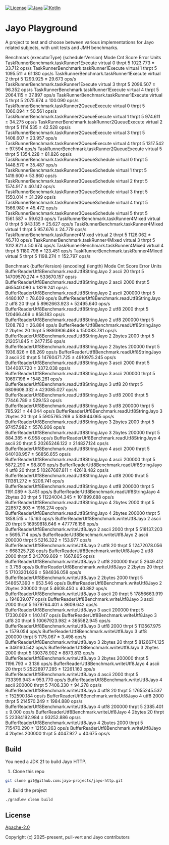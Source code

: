 [![License](https://img.shields.io/badge/license-Apache%20License%202.0-blue.svg?logo=apache&style=flat-square)](https://www.apache.org/licenses/LICENSE-2.0)
[![Java](https://img.shields.io/badge/Java-21-ED8B00?logo=openjdk&logoColor=white&style=flat-square)](https://www.java.com/en/download/help/whatis_java.html)
[![Kotlin](https://img.shields.io/badge/kotlin-2.1.0-blue.svg?logo=kotlin&style=flat-square)](http://kotlinlang.org)

# Jayo Playground

A project to test and choose between various implementations for Jayo related subjects, with unit tests and JMH
benchmarks.

Benchmark                                     (executorType)  (schedulerVersion)   Mode  Cnt     Score     Error  Units
TaskRunnerBenchmark.taskRunner1Execute               virtual                   0  thrpt    5  1023.773 ±  33.712  ops/s
TaskRunnerBenchmark.taskRunner1Execute               virtual                   1  thrpt    5  1095.511 ±  61.180  ops/s
TaskRunnerBenchmark.taskRunner1Execute               virtual                   2  thrpt    5  1293.925 ±  29.673  ops/s
TaskRunnerBenchmark.taskRunner1Execute               virtual                   3  thrpt    5  2096.507 ±  96.352  ops/s
TaskRunnerBenchmark.taskRunner1Execute               virtual                   4  thrpt    5  2064.115 ±  37.897  ops/s
TaskRunnerBenchmark.taskRunner1Execute               virtual                   5  thrpt    5  2075.674 ± 100.090  ops/s
TaskRunnerBenchmark.taskRunner2QueueExecute          virtual                   0  thrpt    5  1060.094 ±  50.561  ops/s
TaskRunnerBenchmark.taskRunner2QueueExecute          virtual                   1  thrpt    5   974.611 ±  34.275  ops/s
TaskRunnerBenchmark.taskRunner2QueueExecute          virtual                   2  thrpt    5  1114.535 ±  42.528  ops/s
TaskRunnerBenchmark.taskRunner2QueueExecute          virtual                   3  thrpt    5  1408.607 ±  23.957  ops/s
TaskRunnerBenchmark.taskRunner2QueueExecute          virtual                   4  thrpt    5  1317.542 ±  97.594  ops/s
TaskRunnerBenchmark.taskRunner2QueueExecute          virtual                   5  thrpt    5  1354.228 ±  81.826  ops/s
TaskRunnerBenchmark.taskRunner3QueueSchedule         virtual                   0  thrpt    5  1448.570 ±  35.487  ops/s
TaskRunnerBenchmark.taskRunner3QueueSchedule         virtual                   1  thrpt    5  1419.600 ±  53.860  ops/s
TaskRunnerBenchmark.taskRunner3QueueSchedule         virtual                   2  thrpt    5  1574.917 ±  40.142  ops/s
TaskRunnerBenchmark.taskRunner3QueueSchedule         virtual                   3  thrpt    5  1550.014 ±  31.399  ops/s
TaskRunnerBenchmark.taskRunner3QueueSchedule         virtual                   4  thrpt    5  1566.980 ±  45.472  ops/s
TaskRunnerBenchmark.taskRunner3QueueSchedule         virtual                   5  thrpt    5  1561.587 ±  59.623  ops/s
TaskRunnerBenchmark.taskRunner4Mixed                 virtual                   0  thrpt    5   943.135 ±  25.627  ops/s
TaskRunnerBenchmark.taskRunner4Mixed                 virtual                   1  thrpt    5   957.676 ±  24.779  ops/s
TaskRunnerBenchmark.taskRunner4Mixed                 virtual                   2  thrpt    5  1126.062 ±  46.710  ops/s
TaskRunnerBenchmark.taskRunner4Mixed                 virtual                   3  thrpt    5  1012.821 ±  50.674  ops/s
TaskRunnerBenchmark.taskRunner4Mixed                 virtual                   4  thrpt    5  1180.798 ± 123.451  ops/s
TaskRunnerBenchmark.taskRunner4Mixed                 virtual                   5  thrpt    5  1198.274 ± 152.797  ops/s

Benchmark                                     (bufferVersion)  (encoding)  (length)   Mode  Cnt         Score         Error  Units
BufferReaderUtf8Benchmark.readUtf8StringJayo                2       ascii        20  thrpt    5  14709570.274 ±  533670.157  ops/s
BufferReaderUtf8Benchmark.readUtf8StringJayo                2       ascii      2000  thrpt    5    465540.080 ±    1829.241  ops/s
BufferReaderUtf8Benchmark.readUtf8StringJayo                2       ascii    200000  thrpt    5      4480.107 ±      78.609  ops/s
BufferReaderUtf8Benchmark.readUtf8StringJayo                2        utf8        20  thrpt    5   8962663.923 ±   52495.640  ops/s
BufferReaderUtf8Benchmark.readUtf8StringJayo                2        utf8      2000  thrpt    5    120466.469 ±     858.183  ops/s
BufferReaderUtf8Benchmark.readUtf8StringJayo                2        utf8    200000  thrpt    5      1208.783 ±      26.884  ops/s
BufferReaderUtf8Benchmark.readUtf8StringJayo                2      2bytes        20  thrpt    5   9893906.468 ±  150083.781  ops/s
BufferReaderUtf8Benchmark.readUtf8StringJayo                2      2bytes      2000  thrpt    5    212051.845 ±    2477.156  ops/s
BufferReaderUtf8Benchmark.readUtf8StringJayo                2      2bytes    200000  thrpt    5      1936.826 ±      88.269  ops/s
BufferReaderUtf8Benchmark.readUtf8StringJayo                3       ascii        20  thrpt    5  14760471.725 ± 4910975.245  ops/s
BufferReaderUtf8Benchmark.readUtf8StringJayo                3       ascii      2000  thrpt    5   1344087.720 ±    3372.038  ops/s
BufferReaderUtf8Benchmark.readUtf8StringJayo                3       ascii    200000  thrpt    5     10697.196 ±    1548.261  ops/s
BufferReaderUtf8Benchmark.readUtf8StringJayo                3        utf8        20  thrpt    5   6809608.332 ±  423085.027  ops/s
BufferReaderUtf8Benchmark.readUtf8StringJayo                3        utf8      2000  thrpt    5     77446.789 ±     529.153  ops/s
BufferReaderUtf8Benchmark.readUtf8StringJayo                3        utf8    200000  thrpt    5       785.921 ±      44.044  ops/s
BufferReaderUtf8Benchmark.readUtf8StringJayo                3      2bytes        20  thrpt    5   5905765.269 ±  538944.065  ops/s
BufferReaderUtf8Benchmark.readUtf8StringJayo                3      2bytes      2000  thrpt    5     97457.982 ±    5576.906  ops/s
BufferReaderUtf8Benchmark.readUtf8StringJayo                3      2bytes    200000  thrpt    5       884.385 ±       6.958  ops/s
BufferReaderUtf8Benchmark.readUtf8StringJayo                4       ascii        20  thrpt    5  20265246.122 ±  214827.124  ops/s
BufferReaderUtf8Benchmark.readUtf8StringJayo                4       ascii      2000  thrpt    5    640108.957 ±   56856.655  ops/s
BufferReaderUtf8Benchmark.readUtf8StringJayo                4       ascii    200000  thrpt    5      5872.290 ±      98.809  ops/s
BufferReaderUtf8Benchmark.readUtf8StringJayo                4        utf8        20  thrpt    5  10267687.811 ±   42618.482  ops/s
BufferReaderUtf8Benchmark.readUtf8StringJayo                4        utf8      2000  thrpt    5    111381.272 ±    5206.741  ops/s
BufferReaderUtf8Benchmark.readUtf8StringJayo                4        utf8    200000  thrpt    5      1191.089 ±       3.451  ops/s
BufferReaderUtf8Benchmark.readUtf8StringJayo                4      2bytes        20  thrpt    5  11224004.345 ±  101899.688  ops/s
BufferReaderUtf8Benchmark.readUtf8StringJayo                4      2bytes      2000  thrpt    5    228572.803 ±    1916.274  ops/s
BufferReaderUtf8Benchmark.readUtf8StringJayo                4      2bytes    200000  thrpt    5      1858.515 ±      15.163  ops/s
BufferReaderUtf8Benchmark.writeUtf8Jayo                     2       ascii        20  thrpt    5  16959818.646 ±  477776.156  ops/s
BufferReaderUtf8Benchmark.writeUtf8Jayo                     2       ascii      2000  thrpt    5    518137.203 ±    5695.714  ops/s
BufferReaderUtf8Benchmark.writeUtf8Jayo                     2       ascii    200000  thrpt    5      5216.322 ±     153.977  ops/s
BufferReaderUtf8Benchmark.writeUtf8Jayo                     2        utf8        20  thrpt    5  12472078.056 ±  668325.728  ops/s
BufferReaderUtf8Benchmark.writeUtf8Jayo                     2        utf8      2000  thrpt    5    243709.669 ±    1667.865  ops/s
BufferReaderUtf8Benchmark.writeUtf8Jayo                     2        utf8    200000  thrpt    5      2649.412 ±       3.758  ops/s
BufferReaderUtf8Benchmark.writeUtf8Jayo                     2      2bytes        20  thrpt    5  17103201.626 ±  584836.058  ops/s
BufferReaderUtf8Benchmark.writeUtf8Jayo                     2      2bytes      2000  thrpt    5    548657.390 ±     653.546  ops/s
BufferReaderUtf8Benchmark.writeUtf8Jayo                     2      2bytes    200000  thrpt    5      4608.450 ±      40.882  ops/s
BufferReaderUtf8Benchmark.writeUtf8Jayo                     3       ascii        20  thrpt    5  17856663.919 ±  194839.077  ops/s
BufferReaderUtf8Benchmark.writeUtf8Jayo                     3       ascii      2000  thrpt    5   1679764.401 ±    8609.642  ops/s
BufferReaderUtf8Benchmark.writeUtf8Jayo                     3       ascii    200000  thrpt    5     17330.069 ±     140.147  ops/s
BufferReaderUtf8Benchmark.writeUtf8Jayo                     3        utf8        20  thrpt    5  10067923.982 ±  365582.945  ops/s
BufferReaderUtf8Benchmark.writeUtf8Jayo                     3        utf8      2000  thrpt    5    113567.975 ±    1579.054  ops/s
BufferReaderUtf8Benchmark.writeUtf8Jayo                     3        utf8    200000  thrpt    5      1175.067 ±       3.498  ops/s
BufferReaderUtf8Benchmark.writeUtf8Jayo                     3      2bytes        20  thrpt    5   8126674.125 ±  346160.542  ops/s
BufferReaderUtf8Benchmark.writeUtf8Jayo                     3      2bytes      2000  thrpt    5    130378.902 ±    8873.813  ops/s
BufferReaderUtf8Benchmark.writeUtf8Jayo                     3      2bytes    200000  thrpt    5      1196.793 ±       3.136  ops/s
BufferReaderUtf8Benchmark.writeUtf8Jayo                     4       ascii        20  thrpt    5  25228977.285 ±   12261.160  ops/s
BufferReaderUtf8Benchmark.writeUtf8Jayo                     4       ascii      2000  thrpt    5    733399.943 ±     953.770  ops/s
BufferReaderUtf8Benchmark.writeUtf8Jayo                     4       ascii    200000  thrpt    5      7406.330 ±      94.278  ops/s
BufferReaderUtf8Benchmark.writeUtf8Jayo                     4        utf8        20  thrpt    5  17655245.537 ±  152590.184  ops/s
BufferReaderUtf8Benchmark.writeUtf8Jayo                     4        utf8      2000  thrpt    5    214570.249 ±    1984.880  ops/s
BufferReaderUtf8Benchmark.writeUtf8Jayo                     4        utf8    200000  thrpt    5      2385.401 ±       9.000  ops/s
BufferReaderUtf8Benchmark.writeUtf8Jayo                     4      2bytes        20  thrpt    5  22384192.984 ±   93252.886  ops/s
BufferReaderUtf8Benchmark.writeUtf8Jayo                     4      2bytes      2000  thrpt    5    715470.290 ±   12150.263  ops/s
BufferReaderUtf8Benchmark.writeUtf8Jayo                     4      2bytes    200000  thrpt    5      4047.927 ±      40.675  ops/s

## Build

You need a JDK 21 to build Jayo HTTP.

1. Clone this repo

```bash
git clone git@github.com:jayo-projects/jayo-http.git
```

2. Build the project

```bash
./gradlew clean build
```

## License

[Apache-2.0](https://opensource.org/license/apache-2-0)

Copyright (c) 2025-present, pull-vert and Jayo contributors